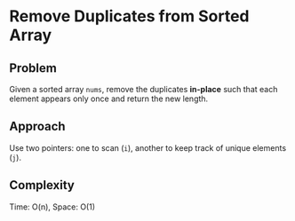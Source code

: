 # Remove Duplicates from Sorted Array

## Problem
Given a sorted array `nums`, remove the duplicates **in-place** such that each element appears only once and return the new length.

## Approach
Use two pointers: one to scan (`i`), another to keep track of unique elements (`j`).

## Complexity
Time: O(n), Space: O(1)
